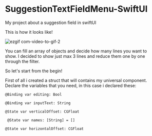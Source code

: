 # SuggestionTextFieldMenu-SwiftUI
My project about a suggestion field in swiftUI

This is how it looks like!

![ezgif com-video-to-gif-2](https://user-images.githubusercontent.com/89965384/131913428-a17f6679-75d7-4096-bb05-9114a14e8743.gif)



You can fill an array of objects and decide how many lines you want to show. I decided to show just max 3 lines and reduce them one by one through the filter. 

So let's start from the begin!


First of all i created a struct that will contains my universal component.
Declare the variables that you need, in this case i declared these:

    @Binding var editing: Bool
    
    @Binding var inputText: String
    
    @State var verticalOffset: CGFloat
    
     @State var names: [String] = []
     
    @State var horizontalOffset: CGFloat
    

